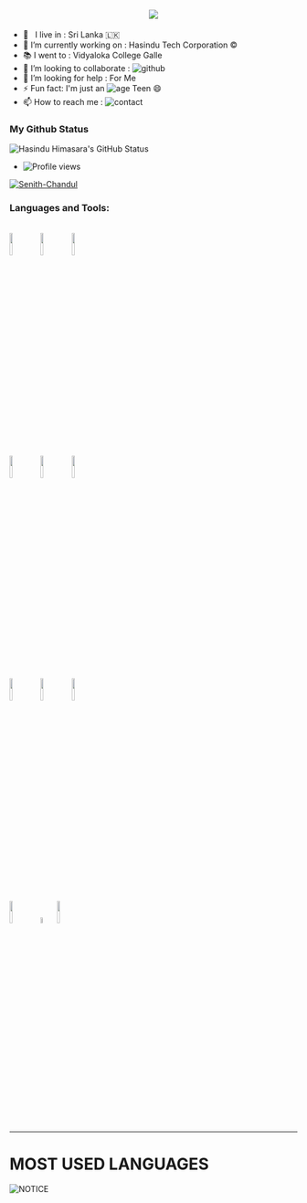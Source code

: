 <h1 align="center"><a href="https://github.com/Hasindu-Himasara"><img src="https://readme-typing-svg.herokuapp.com?font=calibri&color=2494F7&size=40&center=true&lines=Hi+I'am+Hasindu+Himasara"></a></h1>

- 🚶‍ &nbsp; I live in : Sri Lanka 🇱🇰 <br>
- 🔭 I’m currently working on : Hasindu Tech Corporation ©️ <br>
- 📚 I went to : Vidyaloka College Galle <br>
- 👯 I’m looking to collaborate : ![github](https://img.shields.io/badge/On-Github-black) <br>
- 🤔 I’m looking for help : For Me <br>
- ⚡ Fun fact: I'm just an ![age](https://img.shields.io/badge/Age-15-yellow) Teen 😄
- 📫 How to reach me : ![contact](https://img.shields.io/badge/Contact%20me-On%20Telegram-blue)

### My Github Status

![Hasindu Himasara's GitHub Status](https://github-readme-stats.vercel.app/api?username=Hasindu-Himasara&theme=dark&show_icons=true)

- ![Profile views](https://gpvc.arturio.dev/Hasindu-Himasara)

<p align="left"> <a target="_blank" href="https://github.com/ryo-ma/github-profile-trophy"><img src="https://github-profile-trophy.vercel.app/?username=Hasindu-Himasara&theme=alduin" alt="Senith-Chandul" /></a> </p>

### Languages and Tools:

<p align ="left">
  <br />
  <code><img width="10%"  src="https://www.vectorlogo.zone/logos/json/json-ar21.svg"></code>
  <code><img width="10%"   src="https://www.vectorlogo.zone/logos/git-scm/git-scm-ar21.svg"></code>
  <code><img width="10%"   src="https://www.vectorlogo.zone/logos/python/python-ar21.svg"></code>
  <br />
  <code><img width="10%"  src="https://www.vectorlogo.zone/logos/mysql/mysql-ar21.svg"></code>
  <code><img width="10%"  src="https://www.vectorlogo.zone/logos/sqlite/sqlite-ar21.svg"></code>
  <code><img width="10%"  src="https://www.vectorlogo.zone/logos/firebase/firebase-ar21.svg"></code>
  <br />
  <code><img width="10%"  src="https://www.vectorlogo.zone/logos/w3_html5/w3_html5-ar21.svg"></code>
  <code><img width="10%"  src="https://www.vectorlogo.zone/logos/github/github-ar21.svg"></code>
  <code><img width="10%"  src="https://www.vectorlogo.zone/logos/gitlab/gitlab-ar21.svg"></code>
  <br>
  <code><img width="10%" src="https://www.vectorlogo.zone/logos/w3_html5/w3_html5-ar21.svg"></code>
  <code><img width="5%" src="https://upload.wikimedia.org/wikipedia/commons/thumb/d/d5/CSS3_logo_and_wordmark.svg/1200px-CSS3_logo_and_wordmark.svg.png"></code>
  <code><img width="10%" src="https://www.vectorlogo.zone/logos/javascript/javascript-ar21.svg"></code>
</p>

---

# MOST USED LANGUAGES

![NOTICE](https://github-readme-stats.vercel.app/api/top-langs/?username=Hasindu-Himasara&theme=dark&show_icons=true)
